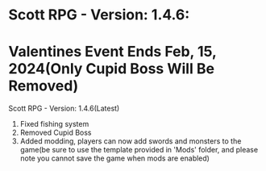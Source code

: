 # Scott RPG - Version: 1.4.6: 

# Valentines Event Ends Feb, 15, 2024(Only Cupid Boss Will Be Removed)

Scott RPG - Version: 1.4.6(Latest)
1. Fixed fishing system
2. Removed Cupid Boss
3. Added modding, players can now add swords and monsters to the game(be sure to use the template provided in 'Mods' folder, and please note you cannot save the game when mods are enabled)
